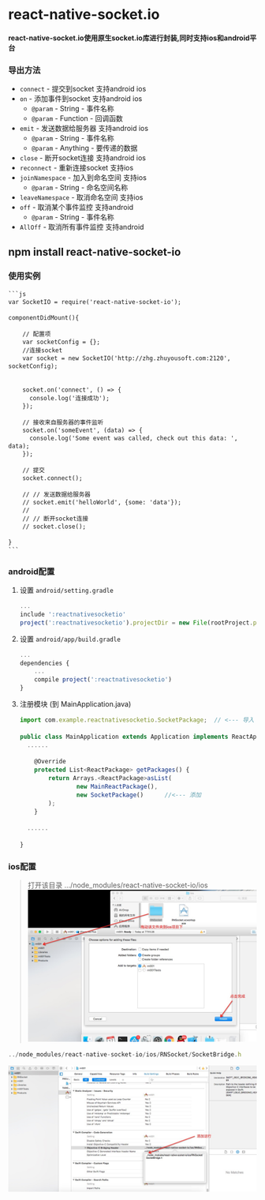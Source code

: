 # react-native-socket.io
#### react-native-socket.io使用原生socket.io库进行封装,同时支持ios和android平台
### 导出方法
- `connect` - 提交到socket  支持android ios
- `on` - 添加事件到socket  支持android ios
    - `@param` - String - 事件名称
    - `@param` - Function - 回调函数
- `emit` - 发送数据给服务器  支持android ios
    - `@param` - String - 事件名称
    - `@param` - Anything - 要传递的数据
- `close` - 断开socket连接  支持android ios
- `reconnect` - 重新连接socket  支持ios
- `joinNamespace` - 加入到命名空间  支持ios
	 - `@param` - String - 命名空间名称
- `leaveNamespace` - 取消命名空间  支持ios
- `off` - 取消某个事件监控  支持android
	- `@param` - String - 事件名称
- `AllOff` - 取消所有事件监控  支持android

## npm install react-native-socket-io

### 使用实例

    ```js
    var SocketIO = require('react-native-socket-io');

    componentDidMount(){

        // 配置项
        var socketConfig = {};
        //连接socket
        var socket = new SocketIO('http://zhg.zhuyousoft.com:2120', socketConfig);


        socket.on('connect', () => {
          console.log('连接成功');
        });

        // 接收来自服务器的事件监听
        socket.on('someEvent', (data) => {
          console.log('Some event was called, check out this data: ', data);
        });

        // 提交
        socket.connect();

        // // 发送数据给服务器
        // socket.emit('helloWorld', {some: 'data'});
        //
        // // 断开socket连接
        // socket.close();

    }
    ```


### android配置
1. 设置 `android/setting.gradle`

    ```js
    ...
	include ':reactnativesocketio'
	project(':reactnativesocketio').projectDir = new File(rootProject.projectDir, '../node_modules/react-native-socket-io/android/reactnativesocketio')

    ```

2. 设置 `android/app/build.gradle`

    ```js
    ...
    dependencies {
        ...
        compile project(':reactnativesocketio')
    }
    ```
    
3. 注册模块 (到 MainApplication.java)

    ```js
    import com.example.reactnativesocketio.SocketPackage;  // <--- 导入

    public class MainApplication extends Application implements ReactApplication {
      ......

        @Override
    	protected List<ReactPackage> getPackages() {
      		return Arrays.<ReactPackage>asList(
          			new MainReactPackage(),
          			new SocketPackage()      //<--- 添加
      		);
    	} 

      ......

    }
    ```

### ios配置
> 打开该目录 .../node_modules/react-native-socket-io/ios
![Mou icon1](/assets/a1.png)

   ```js
   ../node_modules/react-native-socket-io/ios/RNSocket/SocketBridge.h
   
   ```
![Mou icon1](/assets/a2.png)






